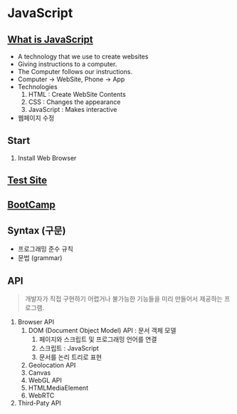 # JavaScript

## [What is JavaScript](https://developer.mozilla.org/ko/docs/Learn/JavaScript/First_steps/What_is_JavaScript)
- A technology that we use to create websites
- Giving instructions to a computer.
- The Computer follows our instructions.
- Computer -> WebSite, Phone -> App
- Technologies
    1. HTML : Create WebSite Contents
    2. CSS  : Changes the appearance
    3. JavaScript : Makes interactive
- 웹페이지 수정

## Start
1. Install Web Browser 

## [Test Site](supersimple.dev/js-basics)

## [BootCamp](bootcamp.js)

## Syntax (구문)
- 프로그래밍 준수 규칙
- 문법 (grammar)

## API

> 개발자가 직접 구현하기 어렵거나 불가능한 기능들을 미리 만들어서 제공하는 프로그램.

1. Browser API
   1. DOM (Document Object Model) API : 문서 객체 모델
      1. 페이지와 스크립트 및 프로그래밍 언어를 연결
      2. 스크립트 : JavaScript
      3. 문서를 논리 트리로 표현
   2. Geolocation API
   3. Canvas
   4. WebGL API
   5. HTMLMediaElement
   6. WebRTC
2. Third-Paty API
